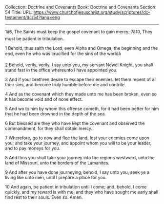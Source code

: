 Collection: Doctrine and Covenants
Book: Doctrine and Covenants
Section: 54
Title: 
URL: https://www.churchofjesuschrist.org/study/scriptures/dc-testament/dc/54?lang=eng

---

1â6, The Saints must keep the gospel covenant to gain mercy; 7â10, They must be patient in tribulation.

1 Behold, thus saith the Lord, even Alpha and Omega, the beginning and the end, even he who was crucified for the sins of the worldâ

2 Behold, verily, verily, I say unto you, my servant Newel Knight, you shall stand fast in the office whereunto I have appointed you.

3 And if your brethren desire to escape their enemies, let them repent of all their sins, and become truly humble before me and contrite.

4 And as the covenant which they made unto me has been broken, even so it has become void and of none effect.

5 And wo to him by whom this offense cometh, for it had been better for him that he had been drowned in the depth of the sea.

6 But blessed are they who have kept the covenant and observed the commandment, for they shall obtain mercy.

7 Wherefore, go to now and flee the land, lest your enemies come upon you; and take your journey, and appoint whom you will to be your leader, and to pay moneys for you.

8 And thus you shall take your journey into the regions westward, unto the land of Missouri, unto the borders of the Lamanites.

9 And after you have done journeying, behold, I say unto you, seek ye a living like unto men, until I prepare a place for you.

10 And again, be patient in tribulation until I come; and, behold, I come quickly, and my reward is with me, and they who have sought me early shall find rest to their souls. Even so. Amen.
